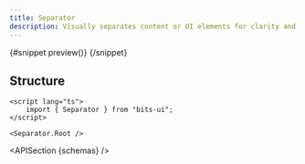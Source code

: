 ```yaml
---
title: Separator
description: Visually separates content or UI elements for clarity and organization.
---
```


<script>
	import { APISection, ComponentPreviewV2, SeparatorDemo } from '$lib/components/index.js'
	let { schemas } = $props()
</script>

<ComponentPreviewV2 name="separator-demo" componentName="Separator">

{#snippet preview()}
<SeparatorDemo />
{/snippet}

</ComponentPreviewV2>

## Structure

```svelte
<script lang="ts">
	import { Separator } from "bits-ui";
</script>

<Separator.Root />
```

<APISection {schemas} />
